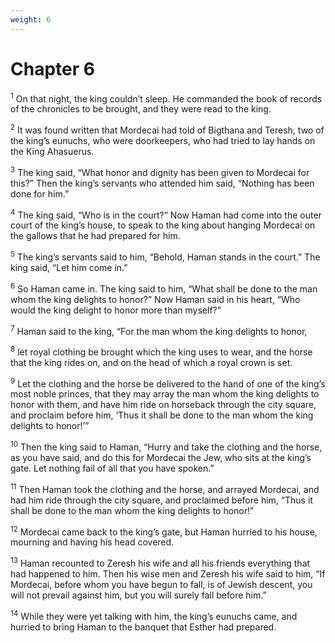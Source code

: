 ```yaml
---
weight: 6
---
```


# Chapter 6

<sup>1</sup> On that night, the king couldn’t sleep. He commanded the book of records of the chronicles to be brought, and they were read to the king. 

<sup>2</sup> It was found written that Mordecai had told of Bigthana and Teresh, two of the king’s eunuchs, who were doorkeepers, who had tried to lay hands on the King Ahasuerus. 

<sup>3</sup> The king said, “What honor and dignity has been given to Mordecai for this?” Then the king’s servants who attended him said, “Nothing has been done for him.” 

<sup>4</sup> The king said, “Who is in the court?” Now Haman had come into the outer court of the king’s house, to speak to the king about hanging Mordecai on the gallows that he had prepared for him. 

<sup>5</sup> The king’s servants said to him, “Behold, Haman stands in the court.” The king said, “Let him come in.” 

<sup>6</sup> So Haman came in. The king said to him, “What shall be done to the man whom the king delights to honor?” Now Haman said in his heart, “Who would the king delight to honor more than myself?” 

<sup>7</sup> Haman said to the king, “For the man whom the king delights to honor, 

<sup>8</sup> let royal clothing be brought which the king uses to wear, and the horse that the king rides on, and on the head of which a royal crown is set. 

<sup>9</sup> Let the clothing and the horse be delivered to the hand of one of the king’s most noble princes, that they may array the man whom the king delights to honor with them, and have him ride on horseback through the city square, and proclaim before him, ‘Thus it shall be done to the man whom the king delights to honor!’” 

<sup>10</sup> Then the king said to Haman, “Hurry and take the clothing and the horse, as you have said, and do this for Mordecai the Jew, who sits at the king’s gate. Let nothing fail of all that you have spoken.” 

<sup>11</sup> Then Haman took the clothing and the horse, and arrayed Mordecai, and had him ride through the city square, and proclaimed before him, “Thus it shall be done to the man whom the king delights to honor!” 

<sup>12</sup> Mordecai came back to the king’s gate, but Haman hurried to his house, mourning and having his head covered. 

<sup>13</sup> Haman recounted to Zeresh his wife and all his friends everything that had happened to him. Then his wise men and Zeresh his wife said to him, “If Mordecai, before whom you have begun to fall, is of Jewish descent, you will not prevail against him, but you will surely fall before him.” 

<sup>14</sup> While they were yet talking with him, the king’s eunuchs came, and hurried to bring Haman to the banquet that Esther had prepared. 


